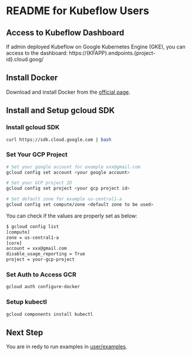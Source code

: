 # README for Kubeflow Users

## Access to Kubeflow Dashboard

If admin deployed Kubeflow on Google Kubernetes Engine (GKE), you can access to the dashboard:
https://{KFAPP}.endpoints.{project-id}.cloud.goog/

## Install Docker

Download and install Docker from the [official page](https://www.docker.com/).

## Install and Setup gcloud SDK

### Install gcloud SDK

```bash
curl https://sdk.cloud.google.com | bash
```

### Set Your GCP Project

```bash
# Set your google account for example xxx@gmail.com
gcloud config set account <your google account>

# Set your GCP project ID
gcloud config set project <your gcp project id>

# Set default zone for example us-central1-a
gcloud config set compute/zone <default zone to be used>
```

You can check if the values are properly set as below:

```bash
$ gcloud config list                         
[compute]
zone = us-central1-a
[core]
account = xxx@gmail.com
disable_usage_reporting = True
project = your-gcp-project
```

### Set Auth to Access GCR

```bash
gcloud auth configure-docker
```

### Setup kubectl

```bash
gcloud components install kubectl
```

## Next Step

You are in redy to run examples in [user/examples](user/examples).
